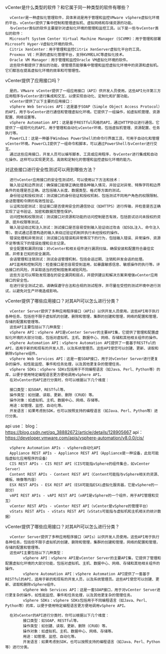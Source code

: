 vCenter是什么类型的软件？和它属于同一种类型的软件有哪些？

      vCenter是一种虚拟化管理软件，具体来说是用于管理和监控VMware vSphere虚拟化环境的平台。vCenter提供了集中控制和管理虚拟机、虚拟网络和存储资源的功能。
      与vCenter类似的软件主要是针对虚拟化环境的管理和监控工具。以下是一些与vCenter类似的软件：
      Microsoft System Center Virtual Machine Manager (SCVMM)：用于管理和部署Microsoft Hyper-V虚拟化环境的软件。
      Citrix XenCenter：用于管理和监控Citrix XenServer虚拟化平台的工具。
      Proxmox VE：开源的虚拟化管理平台，支持KVM和LXC等虚拟化技术。
      Oracle VM Manager：用于管理和监控Oracle VM虚拟化环境的软件。
      这些软件都提供了类似的功能，使管理员能够集中管理和监控虚拟化环境中的资源和虚拟机。它们都旨在提高虚拟化环境的效率和可管理性。
      
   
vCenter提供了应用接口吗？

      是的，VMware vCenter提供了一组应用接口（API）供开发人员使用。这些API允许第三方应用程序与vCenter进行集成和交互，以便实现自动化、定制化和扩展功能。
      vCenter提供了以下主要的应用接口：
      vSphere Web Services API：这是基于SOAP（Simple Object Access Protocol）的API，用于与vCenter进行通信和管理虚拟化环境。它提供了一组操作，如虚拟机管理、资源配置、网络设置等。
      vSphere Automation API：这是基于RESTful风格的API，通过HTTP协议进行通信。它提供了一组现代化的API，用于管理和自动化vCenter环境，包括虚拟机管理、资源配置、任务执行等。
      PowerCLI：这是一种基于Windows PowerShell的命令行界面工具，可用于自动化和管理vCenter环境。PowerCLI提供了一组命令和脚本，可以通过PowerShell与vCenter进行交互。
      通过这些应用接口，开发人员可以编写脚本、工具或应用程序，与vCenter进行集成和自动化操作。这样可以实现更灵活、高效和定制化的管理和监控虚拟化环境的能力。
      
      
对这些接口进行安全性测试可以用到哪些方法？

      进行vCenter应用接口的安全性测试时，可以使用以下方法和技术：
      输入验证和边界测试：确保接口能够正确处理各种输入情况，并验证对异常、特殊字符和边界条件的处理是否正确。这包括输入长度、数据类型、格式等方面的测试。
      身份验证和授权测试：测试接口的身份验证和授权机制，包括测试不同用户角色的权限限制、会话管理和令牌的有效性验证。
      认证和加密测试：验证接口是否使用安全的通信协议（如HTTPS）进行传输，并检查是否正确实现了证书验证、加密和数据完整性保护。
      访问控制和权限测试：测试接口对资源和功能的访问控制是否有效，包括尝试访问未授权的资源、提升权限等测试。
      输入验证绕过和注入测试：测试接口是否容易受到输入验证绕过攻击（如SQL注入、命令注入等）。尝试通过恶意构造的输入来绕过验证机制并执行未经授权的操作。
      错误处理和异常测试：测试接口在错误和异常情况下的行为，包括输入错误、异常操作、资源不足等情况下的错误处理和日志记录。
      安全配置和漏洞扫描：对vCenter和相关组件进行漏洞扫描，确保安装和配置符合最佳实践，并修复已知的安全漏洞。
      会话管理和注销测试：测试会话管理机制，包括会话过期、注销和并发会话的处理。
      API滥用和控制风险：检查接口是否容易受到滥用，如暴露敏感信息、敏感操作的执行等。评估接口的风险，并采取适当的控制措施来减轻风险。
      这些方法可以帮助发现潜在的安全漏洞和弱点，并提供建议和解决方案来增强vCenter应用接口的安全性。
      在进行安全测试之前，请确保遵守合法和合规的测试程序，并尽量在受控的测试环境中进行测试，以避免对生产环境造成影响。

vCenter提供了哪些应用接口？对其API可以怎么进行分类？

      vCenter Server提供了多种应用程序接口（APIs）以供开发人员使用。这些API用于执行各种任务，包括但不限于虚拟机的创建、删除和管理，集群的创建和管理，网络的配置和管理，存储的配置和管理等。
      这些API主要包括以下几种类型：
      vSphere API：vSphere API是vCenter Server的主要API集，它提供了管理和配置虚拟化环境的大部分功能，包括对虚拟机、主机、数据中心、网络、存储和其他相关组件的操作。
      vSphere Automation API：vSphere Automation API提供了一套基于RESTful的API，适用于新的和现有的开发人员，以及系统管理员。这些API使您可以创建、更新、读取和删除vSphere组件。
      vSphere Web Services API：这是一套SOAP接口，用于对vCenter Server进行更复杂的操作，如性能监控、事件和任务处理，以及其他更复杂的管理任务。
      vSphere SDKs：vSphere SDKs包括用于不同编程语言（如Java、Perl、Python等）的库，以便于使用特定编程语言更方便地调用vSphere API。
      在对vCenter的API进行分类时，你可以根据以下几个维度：
      
      接口类型：如SOAP、RESTful等。
      操作类型：如创建、读取、更新、删除（CRUD）等。
      操作对象：如虚拟机、主机、数据中心、网络、存储等。
      用途：如管理、监控、自动化等。
      开发语言：如果考虑到SDK，也可以按照支持的编程语言（如Java、Perl、Python等）进行分类。


api use：
      blog： https://blog.csdn.net/qq_38882672/article/details/128905667
      api：  https://developer.vmware.com/apis/vsphere-automation/v8.0.0/cis/

      vSphere Automation APIs - vSphere自动化API
      Appliance REST APIs - Appliance REST API（Appliance是一种设备，此处可能指虚拟化应用程序的设备）
      CIS REST APIs - CIS REST API（CIS可能指vSphere的组件集合，如vCenter Server）
      Content REST APIs - Content REST API（Content可能指与vSphere相关的资源、模板、映像等内容）
      ESX REST APIs - ESX REST API（ESX可能指ESXi虚拟化服务器，它是vSphere的一部分）
      vAPI REST APIs - vAPI REST API（vAPI是vSphere的一个组件，用于API管理和交互）
      vCenter REST APIs - vCenter REST API（vCenter是vSphere的管理平台）
      vStats REST APIs - vStats REST API（vStats可能指与虚拟机和主机相关的统计数据）


vCenter提供了哪些应用接口？对其API可以怎么进行分类？

      vCenter Server提供了多种应用程序接口（APIs）以供开发人员使用。这些API用于执行各种任务，包括但不限于虚拟机的创建、删除和管理，集群的创建和管理，网络的配置和管理，存储的配置和管理等。
      这些API主要包括以下几种类型：
            vSphere API：vSphere API是vCenter Server的主要API集，它提供了管理和配置虚拟化环境的大部分功能，包括对虚拟机、主机、数据中心、网络、存储和其他相关组件的操作。
            vSphere Automation API：vSphere Automation API提供了一套基于RESTful的API，适用于新的和现有的开发人员，以及系统管理员。这些API使您可以创建、更新、读取和删除vSphere组件。
            vSphere Web Services API：这是一套SOAP接口，用于对vCenter Server进行更复杂的操作，如性能监控、事件和任务处理，以及其他更复杂的管理任务。
            vSphere SDKs：vSphere SDKs包括用于不同编程语言（如Java、Perl、Python等）的库，以便于使用特定编程语言更方便地调用vSphere API。
      
      在对vCenter的API进行分类时，你可以根据以下几个维度：
            接口类型：如SOAP、RESTful等。
            操作类型：如创建、读取、更新、删除（CRUD）等。
            操作对象：如虚拟机、主机、数据中心、网络、存储等。
            用途：如管理、监控、自动化等。
            开发语言：如果考虑到SDK，也可以按照支持的编程语言（如Java、Perl、Python等）进行分类。
